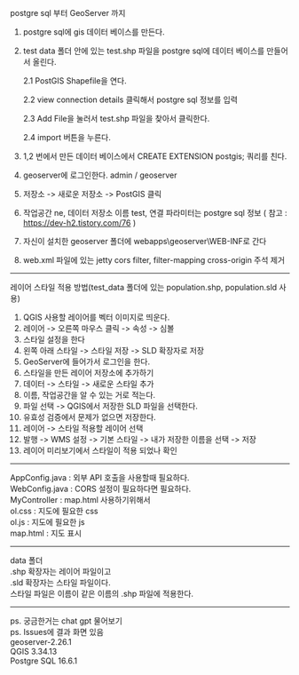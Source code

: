 postgre sql 부터 GeoServer 까지
1. postgre sql에 gis 데이터 베이스를 만든다.
2. test data 폴더 안에 있는 test.shp 파일을 postgre sql에 데이터 베이스를 만들어서 올린다.

   2.1 PostGIS Shapefile을 연다.

   2.2 view connection details 클릭해서 postgre sql 정보를 입력

   2.3 Add File을 눌러서 test.shp 파일을 찾아서 클릭한다.

   2.4 import 버튼을 누른다.
4. 1,2 번에서 만든 데이터 베이스에서 CREATE EXTENSION postgis; 쿼리를 친다.
5. geoserver에 로그인한다. admin / geoserver
6. 저장소 -> 새로운 저장소 -> PostGIS 클릭
7. 작업공간 ne, 데이터 저장소 이름 test, 연결 파라미터는 postgre sql 정보 ( 참고 : https://dev-h2.tistory.com/76 )
8. 자신이 설치한 geoserver 폴더에 webapps\geoserver\WEB-INF로 간다
9. web.xml 파일에 있는 jetty cors filter, filter-mapping cross-origin 주석 제거

---------------------------------
레이어 스타일 적용 방법(test_data 폴더에 있는 population.shp, population.sld 사용)
1. QGIS 사용할 레이어를 벡터 이미지로 띄운다.
2. 레이어 -> 오른쪽 마우스 클릭 -> 속성 -> 심볼
3. 스타일 설정을 한다
4. 왼쪽 아래 스타일 -> 스타일 저장 -> SLD 확장자로 저장
5. GeoServer에 들어가서 로그인을 한다.
6. 스타일을 만든 레이어 저장소에 추가하기
7. 데이터 -> 스타일 -> 새로운 스타일 추가
8. 이름, 작업공간을 알 수 있는 거로 적는다.
9. 파일 선택 -> QGIS에서 저장한 SLD 파일을 선택한다.
10. 유효성 검증에서 문제가 없으면 저장한다.
11. 레이어 -> 스타일 적용할 레이어 선택
12. 발행 -> WMS 설정 -> 기본 스타일 -> 내가 저장한 이름을 선택 -> 저장
13. 레이어 미리보기에서 스타일이 적용 되었나 확인

-----------------------------------

AppConfig.java : 외부 API 호출을 사용할때 필요하다.    
WebConfig.java : CORS 설정이 필요하다면 필요하다.    
MyController : map.html 사용하기위해서    
ol.css : 지도에 필요한 css    
ol.js : 지도에 필요한 js    
map.html : 지도 표시    

-----------------------------------    
data 폴더     
.shp 확장자는 레이어 파일이고    
.sld 확장자는 스타일 파일이다.   
스타일 파일은 이름이 같은 이름의 .shp 파일에 적용한다.    

-----------------------------------

ps. 궁금한거는 chat gpt 물어보기    
ps. Issues에 결과 화면 있음    
geoserver-2.26.1     
QGIS 3.34.13    
Postgre SQL 16.6.1
